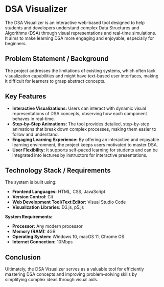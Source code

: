 # DSA Visualizer

The DSA Visualizer is an interactive web-based tool designed to help students and developers understand complex Data Structures and Algorithms (DSA) through visual representations and real-time simulations. It aims to make learning DSA more engaging and enjoyable, especially for beginners.

## Problem Statement / Background
The project addresses the limitations of existing systems, which often lack visualization capabilities and might have text-based user interfaces, making it difficult for learners to grasp abstract concepts.

## Key Features

* **Interactive Visualizations:** Users can interact with dynamic visual representations of DSA concepts, observing how each component behaves in real-time.
* **Step-by-Step Animations:** The tool provides detailed, step-by-step animations that break down complex processes, making them easier to follow and understand.
* **Engaging Learning Experience:** By offering an interactive and enjoyable learning environment, the project keeps users motivated to master DSA.
* **User Flexibility:** It supports self-paced learning for students and can be integrated into lectures by instructors for interactive presentations.

## Technology Stack / Requirements

The system is built using:
* **Frontend Languages:** HTML, CSS, JavaScript
* **Version Control:** Git
* **Web Development Tool/Text Editor:** Visual Studio Code
* **Visualization Libraries:** D3.js, p5.js

**System Requirements:**
* **Processor:** Any modern processor 
* **Memory (RAM):** 4GB
* **Operating System:** Windows 10, macOS 11, Chrome OS
* **Internet Connection:** 10Mbps

## Conclusion
Ultimately, the DSA Visualizer serves as a valuable tool for efficiently mastering DSA concepts and improving problem-solving skills by simplifying complex ideas through visual aids.
